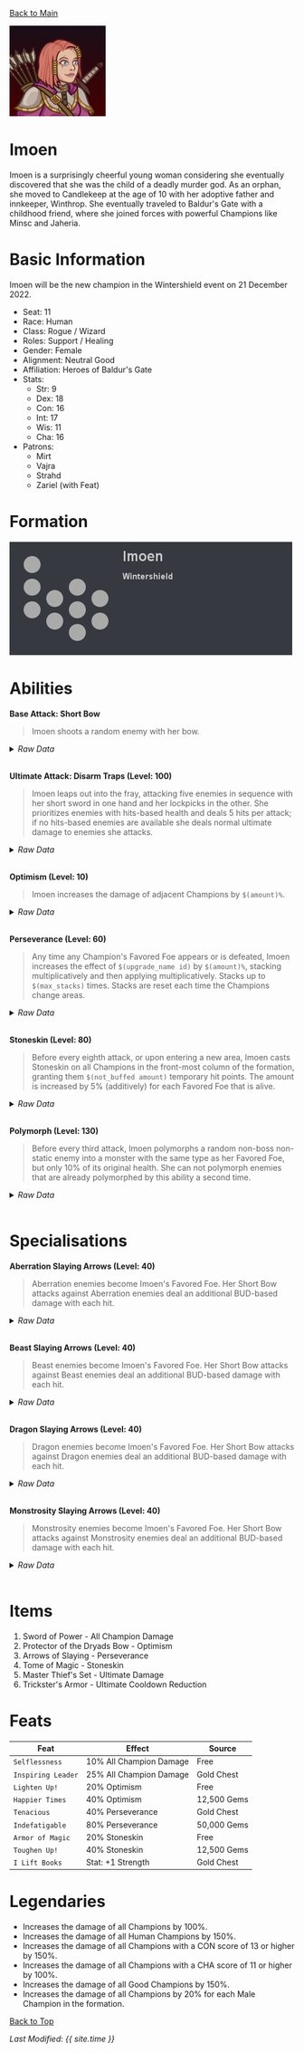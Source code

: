 [Back to Main](index.md)


![Profile Picture](images/portrait_imoen.png)

# Imoen

Imoen is a surprisingly cheerful young woman considering she eventually discovered that she was the child of a deadly murder god. As an orphan, she moved to Candlekeep at the age of 10 with her adoptive father and innkeeper, Winthrop. She eventually traveled to Baldur's Gate with a childhood friend, where she joined forces with powerful Champions like Minsc and Jaheria.

# Basic Information

Imoen will be the new champion in the Wintershield event on 21 December 2022.

* Seat: 11
* Race: Human
* Class: Rogue / Wizard
* Roles: Support / Healing
* Gender: Female
* Alignment: Neutral Good
* Affiliation: Heroes of Baldur's Gate
* Stats:
  * Str: 9
  * Dex: 18
  * Con: 16
  * Int: 17
  * Wis: 11
  * Cha: 16
* Patrons:
  * Mirt
  * Vajra
  * Strahd
  * Zariel (with Feat)

# Formation

![Formation Layout](images/formation_imoen.png)

# Abilities

**Base Attack: Short Bow**
> Imoen shoots a random enemy with her bow.
<details><summary><em>Raw Data</em></summary>
<p>
<pre>
{
    "description": "Imoen shoots a random enemy with her bow.",
    "long_description": "",
    "damage_modifier": 1,
    "damage_types": ["ranged"],
    "graphic_id": 0,
    "target": "favored_or_random",
    "aoe_radius": 0,
    "tags": ["ranged"],
    "num_targets": 1,
    "animations": [{
        "cast_frame": 20,
        "cast_offset": {
            "x": 35,
            "y": -60
        },
        "hit_sound": 133,
        "arrow_details": {
            "has_trail": true,
            "target_offset_y": -40,
            "target_offset_x": -20,
            "projectile_graphic_id": 17195,
            "extend_line": true,
            "projectile_speed": 2400
        },
        "attack_sounds": {
            "cast": 149,
            "shoot": 169
        },
        "cast_sequence_name": "special",
        "special_melee": "imoen",
        "extra_bud_damage": {
            "if_has_any_upgrade": [
                9643,
                9644,
                9645,
                9646
            ],
            "seconds_worth": 5
        },
        "shoot_offset": {
            "x": 55,
            "y": -110
        },
        "type": "melee_attack",
        "shoot_sequence_name": "attack",
        "shoot_frame": 10
    }],
    "name": "Short Bow",
    "cooldown": 3.5,
    "id": 576
}
</pre>
</p>
</details>
<br />

**Ultimate Attack: Disarm Traps (Level: 100)**
> Imoen leaps out into the fray, attacking five enemies in sequence with her short sword in one hand and her lockpicks in the other. She prioritizes enemies with hits-based health and deals 5 hits per attack; if no hits-based enemies are available she deals normal ultimate damage to enemies she attacks.
<details><summary><em>Raw Data</em></summary>
<p>
<pre>
{
    "description": "Imoen attacks five enemies, hitting each 5 times. She prioritizes hits-based enemies.",
    "long_description": "Imoen leaps out into the fray, attacking five enemies in sequence with her short sword in one hand and her lockpicks in the other. She prioritizes enemies with hits-based health and deals 5 hits per attack; if no hits-based enemies are available she deals normal ultimate damage to enemies she attacks.",
    "damage_modifier": 0.0060000000000000001,
    "damage_types": ["melee"],
    "graphic_id": 17150,
    "target": "random",
    "aoe_radius": 0,
    "tags": [
        "ultimate",
        "melee"
    ],
    "num_targets": 1,
    "animations": [{
        "hit_frames": [
            13,
            20,
            27,
            33,
            39
        ],
        "attack_count": 5,
        "seqs": {
            "attack": 5,
            "start": 8,
            "finish": 9
        },
        "attack_sounds": [
            154,
            189
        ],
        "ultimate": "imoen",
        "animation_sequence_name": "ultimate",
        "type": "ultimate_attack"
    }],
    "name": "Disarm Traps",
    "cooldown": 350,
    "id": 577
}
</pre>
</p>
</details>
<br />

**Optimism (Level: 10)**
> Imoen increases the damage of adjacent Champions by `$(amount)%`.
<details><summary><em>Raw Data</em></summary>
<p>
<pre>
{
    "static_dps_mult": null,
    "required_level": 10,
    "effect": "effect_def,1295",
    "tip_text": "Imoen buffs the champions adjacent to her.",
    "name": "Optimism",
    "id": 9639,
    "hero_id": 117,
    "upgrade_type": "unlock_ability",
    "default_enabled": 1,
    "required_upgrade_id": 0
}
{
    "effect_keys": [{
        "effect_string": "hero_dps_multiplier_mult,400",
        "targets": ["adj"]
    }],
    "requirements": "",
    "description": {"desc": "$(source_hero) increases the damage of adjacent Champions by $(amount)%."},
    "id": 1295,
    "flavour_text": "",
    "graphic_id": 17142,
    "properties": {
        "is_formation_ability": true,
        "owner_use_outgoing_description": true
    }
}
</pre>
</p>
</details>
<br />

**Perseverance (Level: 60)**
> Any time any Champion's Favored Foe appears or is defeated, Imoen increases the effect of `$(upgrade_name id)` by `$(amount)%`, stacking multiplicatively and then applying multiplicatively. Stacks up to `$(max_stacks)` times. Stacks are reset each time the Champions change areas.
<details><summary><em>Raw Data</em></summary>
<p>
<pre>
{
    "static_dps_mult": null,
    "required_level": 60,
    "effect": "effect_def,1296",
    "tip_text": "Imoen increases her buff any time a Favored Foe appears or is defeated.",
    "name": "Perseverance",
    "id": 9640,
    "hero_id": 117,
    "upgrade_type": "unlock_ability",
    "default_enabled": 1,
    "required_upgrade_id": 0
}
{
    "effect_keys": [{
        "stack_title": "Perseverance Stacks",
        "stacks_multiply": true,
        "show_bonus": true,
        "effect_string": "buff_upgrade,50,9639",
        "more_triggers": [
            {
                "action": {"type": "add_stack"},
                "trigger": "favored_foe_killed"
            },
            {
                "action": {"type": "reset"},
                "trigger": "area_changed"
            }
        ],
        "max_stacks": 50,
        "stacks_on_trigger": "favored_foe_spawned"
    }],
    "requirements": "",
    "description": {"desc": "Any time any Champion's Favored Foe appears or is defeated, $(source_hero) increases the effect of $(upgrade_name id) by $(amount)%, stacking multiplicatively and then applying multiplicatively. Stacks up to $(max_stacks) times. Stacks are reset each time the Champions change areas."},
    "id": 1296,
    "flavour_text": "",
    "graphic_id": 17143,
    "properties": {
        "is_formation_ability": true,
        "owner_use_outgoing_description": true
    }
}
</pre>
</p>
</details>
<br />

**Stoneskin (Level: 80)**
> Before every eighth attack, or upon entering a new area, Imoen casts Stoneskin on all Champions in the front-most column of the formation, granting them `$(not_buffed amount)` temporary hit points. The amount is increased by 5% (additively) for each Favored Foe that is alive.
<details><summary><em>Raw Data</em></summary>
<p>
<pre>
{
    "static_dps_mult": null,
    "required_level": 80,
    "effect": "effect_def,1298",
    "name": "Stoneskin",
    "id": 9642,
    "hero_id": 117,
    "upgrade_type": "unlock_ability",
    "default_enabled": 1,
    "required_upgrade_id": 0
}
{
    "effect_keys": [
        {
            "attacks_per_cast": 8,
            "effect_string": "imoen_stoneskin,300"
        },
        {
            "stack_title": "Favored Foe Count",
            "stacks_multiply": false,
            "total_title": "Total Favored Foe Bonus",
            "show_bonus": true,
            "only_favored_foes": true,
            "effect_string": "buff_upgrade,5,9642,0",
            "stacks_from_amount_func": "monsters_on_screen"
        }
    ],
    "requirements": "",
    "description": {
        "pre": "Before every eighth attack, or upon entering a new area, $(source_hero) casts Stoneskin on all Champions in the front-most column of the formation, granting them $(not_buffed amount) temporary hit points. The amount is increased by 5% (additively) for each Favored Foe that is alive.",
        "conditions": [{
            "condition": "not static_desc",
            "desc": "^^Total Temporary Hit Points: $(amount)"
        }]
    },
    "id": 1298,
    "flavour_text": "",
    "graphic_id": 17145,
    "properties": {
        "indexed_effect_properties": true,
        "is_formation_ability": true,
        "default_bonus_index": 0,
        "owner_use_outgoing_description": true,
        "per_effect_index_bonuses": true
    }
}
</pre>
</p>
</details>
<br />

**Polymorph (Level: 130)**
> Before every third attack, Imoen polymorphs a random non-boss non-static enemy into a monster with the same type as her Favored Foe, but only 10% of its original health. She can not polymorph enemies that are already polymorphed by this ability a second time.
<details><summary><em>Raw Data</em></summary>
<p>
<pre>
{
    "static_dps_mult": null,
    "required_level": 130,
    "effect": "effect_def,1297",
    "name": "Polymorph",
    "id": 9641,
    "hero_id": 117,
    "upgrade_type": "unlock_ability",
    "default_enabled": 1,
    "required_upgrade_id": 0
}
{
    "effect_keys": [{
        "filter_targets_by_tags": "!imoen_polymorphed^!boss^!static",
        "attacks_per_cast": 3,
        "effect_string": "imoen_polymorph",
        "polymorphed_monsters": {
            "monstrosity": 1870,
            "aberration": 1871,
            "beast": 1868,
            "dragon": 1869
        }
    }],
    "requirements": "",
    "description": {"desc": "Before every third attack, $(source_hero) polymorphs a random non-boss non-static enemy into a monster with the same type as her Favored Foe, but only 10% of its original health. She can not polymorph enemies that are already polymorphed by this ability a second time."},
    "id": 1297,
    "flavour_text": "",
    "graphic_id": 17144,
    "properties": {
        "is_formation_ability": true,
        "owner_use_outgoing_description": true
    }
}
</pre>
</p>
</details>
<br />

# Specialisations

**Aberration Slaying Arrows (Level: 40)**
> Aberration enemies become Imoen's Favored Foe. Her Short Bow attacks against Aberration enemies deal an additional BUD-based damage with each hit.
<details><summary><em>Raw Data</em></summary>
<p>
<pre>
{
    "static_dps_mult": null,
    "specialization_name": "Aberration Slaying Arrows",
    "required_level": 40,
    "effect": "effect_def,1302",
    "name": "Aberration Slaying Arrows",
    "specialization_graphic_id": 17146,
    "id": 9646,
    "hero_id": 117,
    "upgrade_type": "unlock_ability",
    "default_enabled": 1,
    "required_upgrade_id": 0,
    "specialization_description": "Imoen favors slaying aberrations, increasing her damage against them."
}
{
    "effect_keys": [{
        "off_when_benched": true,
        "effect_string": "favored_foe,aberration"
    }],
    "requirements": "",
    "description": {"desc": "Aberration enemies become Imoen's Favored Foe. Her Short Bow attacks against Aberration enemies deal an additional BUD-based damage with each hit."},
    "id": 1302,
    "flavour_text": "",
    "graphic_id": 0,
    "properties": {
        "is_formation_ability": true,
        "owner_use_outgoing_description": true,
        "type": "upgrade",
        "formation_circle_icon": false
    }
}
</pre>
</p>
</details>
<br />

**Beast Slaying Arrows (Level: 40)**
> Beast enemies become Imoen's Favored Foe. Her Short Bow attacks against Beast enemies deal an additional BUD-based damage with each hit.
<details><summary><em>Raw Data</em></summary>
<p>
<pre>
{
    "static_dps_mult": null,
    "specialization_name": "Beast Slaying Arrows",
    "required_level": 40,
    "effect": "effect_def,1299",
    "name": "Beast Slaying Arrows",
    "specialization_graphic_id": 17147,
    "id": 9643,
    "hero_id": 117,
    "upgrade_type": "unlock_ability",
    "default_enabled": 1,
    "required_upgrade_id": 0,
    "specialization_description": "Imoen favors slaying beasts, increasing her damage against them."
}
{
    "effect_keys": [{
        "off_when_benched": true,
        "effect_string": "favored_foe,beast"
    }],
    "requirements": "",
    "description": {"desc": "Beast enemies become Imoen's Favored Foe. Her Short Bow attacks against Beast enemies deal an additional BUD-based damage with each hit."},
    "id": 1299,
    "flavour_text": "",
    "graphic_id": 0,
    "properties": {
        "is_formation_ability": true,
        "owner_use_outgoing_description": true,
        "type": "upgrade",
        "formation_circle_icon": false
    }
}
</pre>
</p>
</details>
<br />

**Dragon Slaying Arrows (Level: 40)**
> Dragon enemies become Imoen's Favored Foe. Her Short Bow attacks against Dragon enemies deal an additional BUD-based damage with each hit.
<details><summary><em>Raw Data</em></summary>
<p>
<pre>
{
    "static_dps_mult": null,
    "specialization_name": "Dragon Slaying Arrows",
    "required_level": 40,
    "effect": "effect_def,1300",
    "name": "Dragon Slaying Arrows",
    "specialization_graphic_id": 17148,
    "id": 9644,
    "hero_id": 117,
    "upgrade_type": "unlock_ability",
    "default_enabled": 1,
    "required_upgrade_id": 0,
    "specialization_description": "Imoen favors slaying dragons, increasing her damage against them."
}
{
    "effect_keys": [{
        "off_when_benched": true,
        "effect_string": "favored_foe,dragon"
    }],
    "requirements": "",
    "description": {"desc": "Dragon enemies become Imoen's Favored Foe. Her Short Bow attacks against Dragon enemies deal an additional BUD-based damage with each hit."},
    "id": 1300,
    "flavour_text": "",
    "graphic_id": 0,
    "properties": {
        "is_formation_ability": true,
        "owner_use_outgoing_description": true,
        "type": "upgrade",
        "formation_circle_icon": false
    }
}
</pre>
</p>
</details>
<br />

**Monstrosity Slaying Arrows (Level: 40)**
> Monstrosity enemies become Imoen's Favored Foe. Her Short Bow attacks against Monstrosity enemies deal an additional BUD-based damage with each hit.
<details><summary><em>Raw Data</em></summary>
<p>
<pre>
{
    "static_dps_mult": null,
    "specialization_name": "Monstrosity Slaying Arrows",
    "required_level": 40,
    "effect": "effect_def,1301",
    "name": "Monstrosity Slaying Arrows",
    "specialization_graphic_id": 17149,
    "id": 9645,
    "hero_id": 117,
    "upgrade_type": "unlock_ability",
    "default_enabled": 1,
    "required_upgrade_id": 0,
    "specialization_description": "Imoen favors slaying monstrosities, increasing her damage against them."
}
{
    "effect_keys": [{
        "off_when_benched": true,
        "effect_string": "favored_foe,monstrosity"
    }],
    "requirements": "",
    "description": {"desc": "Monstrosity enemies become Imoen's Favored Foe. Her Short Bow attacks against Monstrosity enemies deal an additional BUD-based damage with each hit."},
    "id": 1301,
    "flavour_text": "",
    "graphic_id": 0,
    "properties": {
        "is_formation_ability": true,
        "owner_use_outgoing_description": true,
        "type": "upgrade",
        "formation_circle_icon": false
    }
}
</pre>
</p>
</details>
<br />

# Items

1. Sword of Power - All Champion Damage
2. Protector of the Dryads Bow - Optimism
3. Arrows of Slaying - Perseverance
4. Tome of Magic - Stoneskin
5. Master Thief's Set - Ultimate Damage
6. Trickster's Armor - Ultimate Cooldown Reduction

# Feats

| Feat | Effect | Source |
|---|---|---|
| `Selflessness` | 10% All Champion Damage | Free |
| `Inspiring Leader` | 25% All Champion Damage | Gold Chest |
| `Lighten Up!` | 20% Optimism | Free |
| `Happier Times` | 40% Optimism | 12,500 Gems |
| `Tenacious` | 40% Perseverance | Gold Chest |
| `Indefatigable` | 80% Perseverance | 50,000 Gems |
| `Armor of Magic` | 20% Stoneskin | Free |
| `Toughen Up!` | 40% Stoneskin | 12,500 Gems |
| `I Lift Books` | Stat: +1 Strength | Gold Chest |

# Legendaries

* Increases the damage of all Champions by 100%.
* Increases the damage of all Human Champions by 150%.
* Increases the damage of all Champions with a CON score of 13 or higher by 150%.
* Increases the damage of all Champions with a CHA score of 11 or higher by 100%.
* Increases the damage of all Good Champions by 150%.
* Increases the damage of all Champions by 20% for each Male Champion in the formation.

[Back to Top](#top)

*Last Modified: {{ site.time }}*